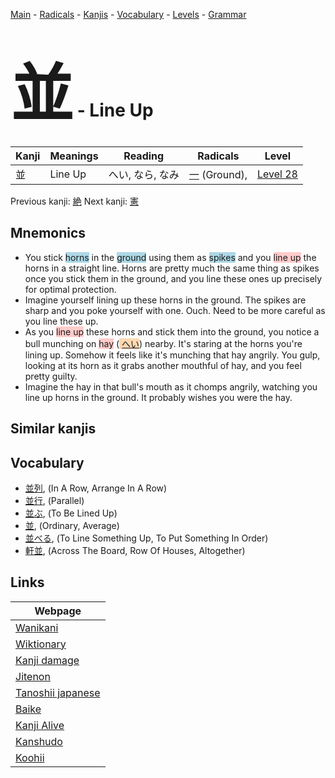 <style> bigfont {font-size: 100px}</style>
[Main](../README.md) -
[Radicals](../radicals.md) -
[Kanjis](../kanjis.md) -
[Vocabulary](../vocabulary.md) -
[Levels](../levels.md) -
[Grammar](../grammar.md)
# <bigfont> 並</bigfont> - Line Up 

| Kanji | Meanings | Reading | Radicals | Level |
| --- | --- | --- | --- | --- |
| 並 | Line Up | へい, なら, なみ | [一](../radicals/一.md) (Ground),  | [Level 28](../levels/wk_level28.md) |

Previous kanji: [絶](絶.md) Next kanji: [憲](憲.md) 

## Mnemonics
 * You stick <span style="background-color:#ADD8E6"> horns</span> in the <span style="background-color:#ADD8E6"> ground</span> using them as <span style="background-color:#ADD8E6"> spikes</span> and you <span style="background-color:#ffcccb"> line up</span> the horns in a straight line. Horns are pretty much the same thing as spikes once you stick them in the ground, and you line these ones up precisely for optimal protection.
* Imagine yourself lining up these horns in the ground. The spikes are sharp and you poke yourself with one. Ouch. Need to be more careful as you line these up.
* As you <span style="background-color:#ffcccb"> line up</span> these horns and stick them into the ground, you notice a bull munching on <span style="background-color:#ffcccb"> hay</span> (<span style="background-color:#fed8b1"> [へい](https://jisho.org/search/へい)</span>) nearby. It's staring at the horns you're lining up. Somehow it feels like it's munching that hay angrily. You gulp, looking at its horn as it grabs another mouthful of hay, and you feel pretty guilty.
* Imagine the hay in that bull's mouth as it chomps angrily, watching you line up horns in the ground. It probably wishes you were the hay.


## Similar kanjis
 


## Vocabulary
 * [並列](../vocabulary/並.md), (In A Row, Arrange In A Row)
* [並行](../vocabulary/並.md), (Parallel)
* [並ぶ](../vocabulary/並.md), (To Be Lined Up)
* [並](../vocabulary/並.md), (Ordinary, Average)
* [並べる](../vocabulary/並.md), (To Line Something Up, To Put Something In Order)
* [軒並](../vocabulary/並.md), (Across The Board, Row Of Houses, Altogether)



## Links 

| Webpage |
| --- |
| [Wanikani          ](https://www.wanikani.com/kanji/並) |
| [Wiktionary        ](https://en.wiktionary.org/wiki/並) |
| [Kanji damage      ](http://www.kanjidamage.com/kanji/search?utf8=✓&q=並) |
| [Jitenon           ](https://jitenon.com/kanji/並) |
| [Tanoshii japanese ](https://www.tanoshiijapanese.com/dictionary/kanji.cfm?k=並) |
| [Baike             ](https://baike.baidu.com/item/並) |
| [Kanji Alive       ](https://app.kanjialive.com/並) |
| [Kanshudo          ](https://www.kanshudo.com/searchmn?q=並) |
| [Koohii            ](https://kanji.koohii.com/study/kanji/並) |
